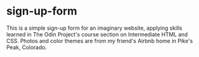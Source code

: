 # sign-up-form
This is a simple sign-up form for an imaginary website, applying skills learned in The Odin Project's course section on Intermediate HTML and CSS. Photos and color themes are from my friend's Airbnb home in Pike's Peak, Colorado.
